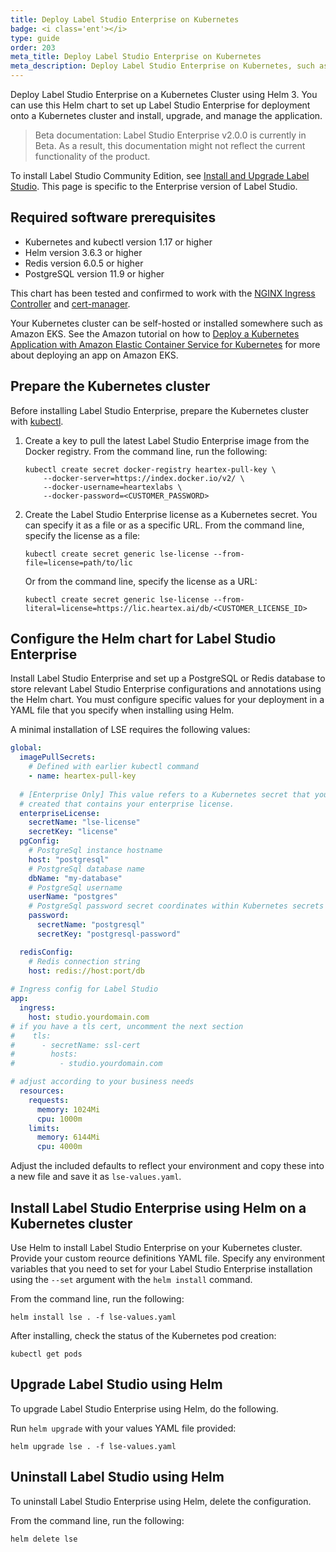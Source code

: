 ```yaml
---
title: Deploy Label Studio Enterprise on Kubernetes
badge: <i class='ent'></i>
type: guide
order: 203
meta_title: Deploy Label Studio Enterprise on Kubernetes
meta_description: Deploy Label Studio Enterprise on Kubernetes, such as on Amazon Elastic Container Service for Kubernetes, to create machine learning and data science projects in a scalable containerized environment. 
---
```


Deploy Label Studio Enterprise on a Kubernetes Cluster using Helm 3. You can use this Helm chart to set up Label Studio Enterprise for deployment onto a Kubernetes cluster and install, upgrade, and manage the application. 

> Beta documentation: Label Studio Enterprise v2.0.0 is currently in Beta. As a result, this documentation might not reflect the current functionality of the product.

<div class="enterprise"><p>
To install Label Studio Community Edition, see <a href="install.html">Install and Upgrade Label Studio</a>. This page is specific to the Enterprise version of Label Studio.
</p></div>

## Required software prerequisites

- Kubernetes and kubectl version 1.17 or higher
- Helm version 3.6.3 or higher
- Redis version 6.0.5 or higher
- PostgreSQL version 11.9 or higher

This chart has been tested and confirmed to work with the [NGINX Ingress Controller](https://kubernetes.github.io/ingress-nginx/) and [cert-manager](https://cert-manager.io/docs/).

Your Kubernetes cluster can be self-hosted or installed somewhere such as Amazon EKS. See the Amazon tutorial on how to [Deploy a Kubernetes Application with Amazon Elastic Container Service for Kubernetes](https://aws.amazon.com/getting-started/hands-on/deploy-kubernetes-app-amazon-eks/) for more about deploying an app on Amazon EKS.

## Prepare the Kubernetes cluster

Before installing Label Studio Enterprise, prepare the Kubernetes cluster with [kubectl](https://kubernetes.io/docs/reference/kubectl/). 

1. Create a key to pull the latest Label Studio Enterprise image from the Docker registry. From the command line, run the following:
    ```shell
    kubectl create secret docker-registry heartex-pull-key \
        --docker-server=https://index.docker.io/v2/ \
        --docker-username=heartexlabs \
        --docker-password=<CUSTOMER_PASSWORD>
    ```
2. Create the Label Studio Enterprise license as a Kubernetes secret. You can specify it as a file or as a specific URL. 
   From the command line, specify the license as a file:
   ```shell
   kubectl create secret generic lse-license --from-file=license=path/to/lic
   ```
   Or from the command line, specify the license as a URL:
   ```shell
   kubectl create secret generic lse-license --from-literal=license=https://lic.heartex.ai/db/<CUSTOMER_LICENSE_ID>
   ```

## Configure the Helm chart for Label Studio Enterprise

Install Label Studio Enterprise and set up a PostgreSQL or Redis database to store relevant Label Studio Enterprise configurations and annotations using the Helm chart. You must configure specific values for your deployment in a YAML file that you specify when installing using Helm.


A minimal installation of LSE requires the following values:

```yaml
global:
  imagePullSecrets:
    # Defined with earlier kubectl command
    - name: heartex-pull-key
  
  # [Enterprise Only] This value refers to a Kubernetes secret that you 
  # created that contains your enterprise license.
  enterpriseLicense:
    secretName: "lse-license"
    secretKey: "license"
  pgConfig:
    # PostgreSql instance hostname
    host: "postgresql"
    # PostgreSql database name
    dbName: "my-database"
    # PostgreSql username
    userName: "postgres"
    # PostgreSql password secret coordinates within Kubernetes secrets 
    password:
      secretName: "postgresql"
      secretKey: "postgresql-password"

  redisConfig:
    # Redis connection string
    host: redis://host:port/db
  
# Ingress config for Label Studio
app:
  ingress:
    host: studio.yourdomain.com
# if you have a tls cert, uncomment the next section
#    tls:
#      - secretName: ssl-cert
#        hosts:
#          - studio.yourdomain.com

# adjust according to your business needs
  resources:
    requests:
      memory: 1024Mi
      cpu: 1000m
    limits:
      memory: 6144Mi
      cpu: 4000m
```

Adjust the included defaults to reflect your environment and copy these into a new file and save it as `lse-values.yaml`. 


## Install Label Studio Enterprise using Helm on a Kubernetes cluster

Use Helm to install Label Studio Enterprise on your Kubernetes cluster. Provide your custom reource definitions YAML file. Specify any environment variables that you need to set for your Label Studio Enterprise installation using the `--set` argument with the `helm install` command.

From the command line, run the following:
```shell
helm install lse . -f lse-values.yaml
```

After installing, check the status of the Kubernetes pod creation:
```shell
kubectl get pods
```

## Upgrade Label Studio using Helm
To upgrade Label Studio Enterprise using Helm, do the following.

Run `helm upgrade` with your values YAML file provided:
```shell
helm upgrade lse . -f lse-values.yaml
```


## Uninstall Label Studio using Helm

To uninstall Label Studio Enterprise using Helm, delete the configuration.

From the command line, run the following:
```shell
helm delete lse
```